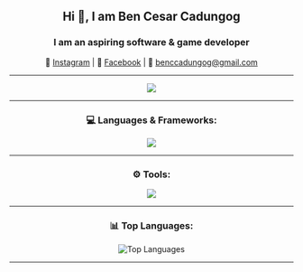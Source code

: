 <div align="center">
  <h2>Hi 👋, I am Ben Cesar Cadungog</h2>
  <h3>I am an aspiring software & game developer</h3>

  <p>
    📸 <a href="https://www.instagram.com/ben.cadz/" target="_blank">Instagram</a> |
    📘 <a href="https://www.facebook.com/bencesar.cadungog/" target="_blank">Facebook</a> |
    📧 <a href="mailto:benccadungog@gmail.com">benccadungog@gmail.com</a>
  </p>

  <hr> <!-- Divider -->

  <img src="https://user-images.githubusercontent.com/111730344/229139045-c51b45e8-eb33-4f82-837c-92b53dc762ba.png">
  
  <hr> <!-- Divider -->

  <h3>💻 Languages & Frameworks:</h3>
  <img src="https://skillicons.dev/icons?i=js,c,java,html,css,vue,cs,discord,dotnet,nodejs,python,javascript"/>

  <hr> <!-- Divider -->

  <h3>⚙️ Tools:</h3>
  <img src="https://skillicons.dev/icons?i=vscode,eclipse,visualstudio,godot,unity,notion,figma,git,azure,github"/>

  <hr> <!-- Divider -->

  <h3>📊 Top Languages:</h3>
  <img src="https://github-readme-stats.vercel.app/api/top-langs/?username=B3nchi&layout=compact&theme=tokyonight" alt="Top Languages">

  <hr> <!-- Divider -->
</div>


